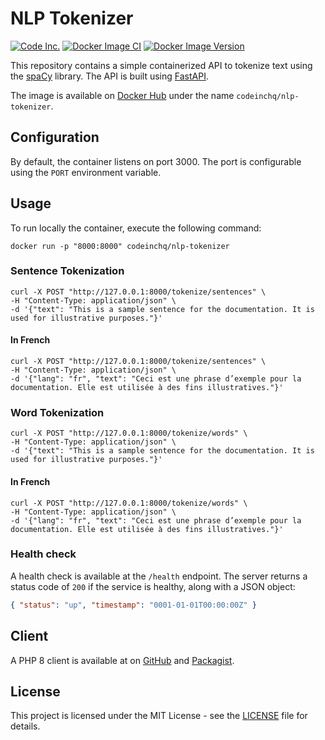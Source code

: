 # NLP Tokenizer

[![Code Inc.](https://img.shields.io/badge/Powered%20by-Code%20Inc.-blue)](https://www.codeinc.co)
[![Docker Image CI](https://github.com/codeinchq/nlp-tokenizer/actions/workflows/docker-image.yml/badge.svg)](https://github.com/codeinchq/nlp-tokenizer/actions/workflows/docker-image.yml)
[![Docker Image Version](https://img.shields.io/docker/v/codeinchq/nlp-tokenizer?sort=semver&label=Docker%20Hub&color=red)](https://hub.docker.com/r/codeinchq/nlp-tokenizer/tags)

This repository contains a simple containerized API to tokenize text using the [spaCy](https://spacy.io/) library. The API is built using [FastAPI](https://fastapi.tiangolo.com/).

The image is available on [Docker Hub](https://hub.docker.com/r/codeinchq/nlp-tokenizer) under the name `codeinchq/nlp-tokenizer`.

## Configuration

By default, the container listens on port 3000. The port is configurable using the `PORT` environment variable.

## Usage

To run locally the container, execute the following command:

```shell
docker run -p "8000:8000" codeinchq/nlp-tokenizer
```

### Sentence Tokenization

```shell
curl -X POST "http://127.0.0.1:8000/tokenize/sentences" \
-H "Content-Type: application/json" \
-d '{"text": "This is a sample sentence for the documentation. It is used for illustrative purposes."}'
```

#### In French
```shell
curl -X POST "http://127.0.0.1:8000/tokenize/sentences" \
-H "Content-Type: application/json" \
-d '{"lang": "fr", "text": "Ceci est une phrase d’exemple pour la documentation. Elle est utilisée à des fins illustratives."}'
```

### Word Tokenization

```shell
curl -X POST "http://127.0.0.1:8000/tokenize/words" \
-H "Content-Type: application/json" \
-d '{"text": "This is a sample sentence for the documentation. It is used for illustrative purposes."}'
```

#### In French
```shell
curl -X POST "http://127.0.0.1:8000/tokenize/words" \
-H "Content-Type: application/json" \
-d '{"lang": "fr", "text": "Ceci est une phrase d’exemple pour la documentation. Elle est utilisée à des fins illustratives."}'
```

### Health check

A health check is available at the `/health` endpoint. The server returns a status code of `200` if the service is healthy, along with a JSON object:
```json
{ "status": "up", "timestamp": "0001-01-01T00:00:00Z" }
```

## Client

A PHP 8 client is available at on [GitHub](https://github.com/codeinchq/document-cloud-php-client) and [Packagist](https://packagist.org/packages/codeinc/document-cloud-client).

## License

This project is licensed under the MIT License - see the [LICENSE](https://github.com/codeinchq/nlp-tokenizer?tab=MIT-1-ov-file) file for details.
